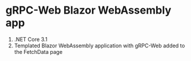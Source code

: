 # gRPC-Web Blazor WebAssembly app
1. .NET Core 3.1
2. Templated Blazor WebAssembly application with gRPC-Web added to the FetchData page
